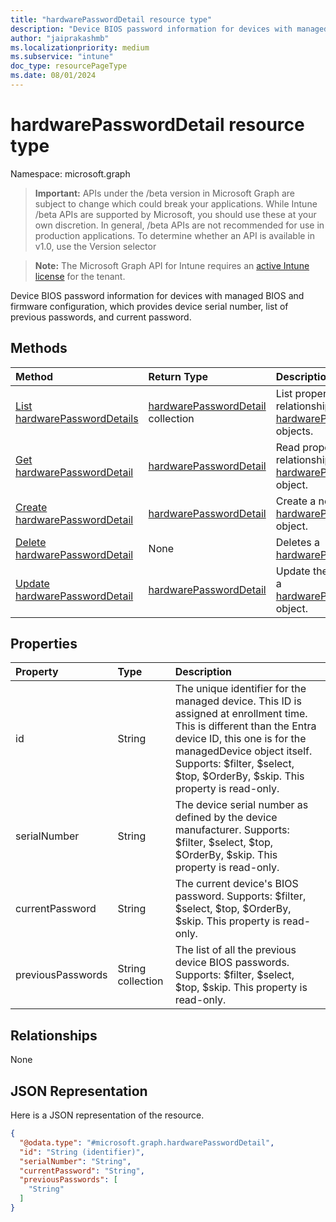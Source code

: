 ```yaml
---
title: "hardwarePasswordDetail resource type"
description: "Device BIOS password information for devices with managed BIOS and firmware configuration, which provides device serial number, list of previous passwords, and current password."
author: "jaiprakashmb"
ms.localizationpriority: medium
ms.subservice: "intune"
doc_type: resourcePageType
ms.date: 08/01/2024
---
```


# hardwarePasswordDetail resource type

Namespace: microsoft.graph

> **Important:** APIs under the /beta version in Microsoft Graph are subject to change which could break your applications. While Intune /beta APIs are supported by Microsoft, you should use these at your own discretion. In general, /beta APIs are not recommended for use in production applications. To determine whether an API is available in v1.0, use the Version selector

> **Note:** The Microsoft Graph API for Intune requires an [active Intune license](https://go.microsoft.com/fwlink/?linkid=839381) for the tenant.

Device BIOS password information for devices with managed BIOS and firmware configuration, which provides device serial number, list of previous passwords, and current password.

## Methods
|Method|Return Type|Description|
|:---|:---|:---|
|[List hardwarePasswordDetails](../api/intune-deviceconfig-hardwarepassworddetail-list.md)|[hardwarePasswordDetail](../resources/intune-deviceconfig-hardwarepassworddetail.md) collection|List properties and relationships of the [hardwarePasswordDetail](../resources/intune-deviceconfig-hardwarepassworddetail.md) objects.|
|[Get hardwarePasswordDetail](../api/intune-deviceconfig-hardwarepassworddetail-get.md)|[hardwarePasswordDetail](../resources/intune-deviceconfig-hardwarepassworddetail.md)|Read properties and relationships of the [hardwarePasswordDetail](../resources/intune-deviceconfig-hardwarepassworddetail.md) object.|
|[Create hardwarePasswordDetail](../api/intune-deviceconfig-hardwarepassworddetail-create.md)|[hardwarePasswordDetail](../resources/intune-deviceconfig-hardwarepassworddetail.md)|Create a new [hardwarePasswordDetail](../resources/intune-deviceconfig-hardwarepassworddetail.md) object.|
|[Delete hardwarePasswordDetail](../api/intune-deviceconfig-hardwarepassworddetail-delete.md)|None|Deletes a [hardwarePasswordDetail](../resources/intune-deviceconfig-hardwarepassworddetail.md).|
|[Update hardwarePasswordDetail](../api/intune-deviceconfig-hardwarepassworddetail-update.md)|[hardwarePasswordDetail](../resources/intune-deviceconfig-hardwarepassworddetail.md)|Update the properties of a [hardwarePasswordDetail](../resources/intune-deviceconfig-hardwarepassworddetail.md) object.|

## Properties
|Property|Type|Description|
|:---|:---|:---|
|id|String|The unique identifier for the managed device. This ID is assigned at enrollment time. This is different than the Entra device ID, this one is for the managedDevice object itself. Supports: $filter, $select, $top, $OrderBy, $skip. This property is read-only.|
|serialNumber|String|The device serial number as defined by the device manufacturer. Supports: $filter, $select, $top, $OrderBy, $skip. This property is read-only.|
|currentPassword|String|The current device's BIOS password. Supports: $filter, $select, $top, $OrderBy, $skip. This property is read-only.|
|previousPasswords|String collection|The list of all the previous device BIOS passwords. Supports: $filter, $select, $top, $skip. This property is read-only.|

## Relationships
None

## JSON Representation
Here is a JSON representation of the resource.
<!-- {
  "blockType": "resource",
  "keyProperty": "id",
  "@odata.type": "microsoft.graph.hardwarePasswordDetail"
}
-->
``` json
{
  "@odata.type": "#microsoft.graph.hardwarePasswordDetail",
  "id": "String (identifier)",
  "serialNumber": "String",
  "currentPassword": "String",
  "previousPasswords": [
    "String"
  ]
}
```